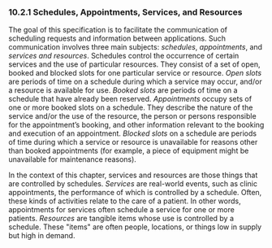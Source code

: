 ### 10.2.1 Schedules, Appointments, Services, and Resources

The goal of this specification is to facilitate the communication of scheduling requests and information between applications. Such communication involves three main subjects: _schedules_, _appointments_, and _services and resources_. Schedules control the occurrence of certain services and the use of particular resources. They consist of a set of open, booked and blocked slots for one particular service or resource. _Open slots_ are periods of time on a schedule during which a service may occur, and/or a resource is available for use. _Booked slots_ are periods of time on a schedule that have already been reserved. _Appointments_ occupy sets of one or more booked slots on a schedule. They describe the nature of the service and/or the use of the resource, the person or persons responsible for the appointment’s booking, and other information relevant to the booking and execution of an appointment. _Blocked slots_ on a schedule are periods of time during which a service or resource is unavailable for reasons other than booked appointments (for example, a piece of equipment might be unavailable for maintenance reasons).

In the context of this chapter, services and resources are those things that are controlled by schedules. _Services_ are real-world events, such as clinic appointments, the performance of which is controlled by a schedule. Often, these kinds of activities relate to the care of a patient. In other words, appointments for services often schedule a service for one or more patients. _Resources_ are tangible items whose use is controlled by a schedule. These "items" are often people, locations, or things low in supply but high in demand.
